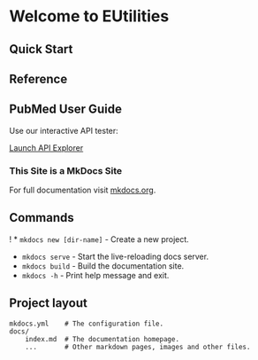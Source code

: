 



# Welcome to EUtilities

## Quick Start

## Reference

## PubMed User Guide

Use our interactive API tester:

[Launch API Explorer](swagger-ui/index.html)


### This Site is a MkDocs Site
For full documentation visit [mkdocs.org](https://www.mkdocs.org).

## Commands

! * `mkdocs new [dir-name]` - Create a new project.
* `mkdocs serve` - Start the live-reloading docs server.
* `mkdocs build` - Build the documentation site.
* `mkdocs -h` - Print help message and exit.

## Project layout

    mkdocs.yml    # The configuration file.
    docs/
        index.md  # The documentation homepage.
        ...       # Other markdown pages, images and other files.
